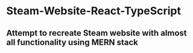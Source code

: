# Steam-Website-React-TypeScript
<h2>Attempt to recreate Steam website with almost all functionality using MERN stack</h2>
